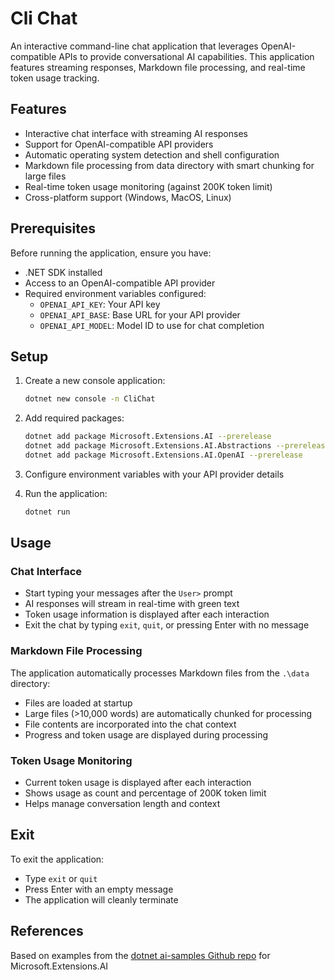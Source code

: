 # Cli Chat

An interactive command-line chat application that leverages OpenAI-compatible APIs to provide conversational AI capabilities. This application features streaming responses, Markdown file processing, and real-time token usage tracking.

## Features

- Interactive chat interface with streaming AI responses
- Support for OpenAI-compatible API providers
- Automatic operating system detection and shell configuration
- Markdown file processing from data directory with smart chunking for large files
- Real-time token usage monitoring (against 200K token limit)
- Cross-platform support (Windows, MacOS, Linux)

## Prerequisites

Before running the application, ensure you have:
- .NET SDK installed
- Access to an OpenAI-compatible API provider
- Required environment variables configured:
  - `OPENAI_API_KEY`: Your API key
  - `OPENAI_API_BASE`: Base URL for your API provider
  - `OPENAI_API_MODEL`: Model ID to use for chat completion

## Setup

1. Create a new console application:

   ```bash
   dotnet new console -n CliChat
   ```

2. Add required packages:

   ```bash
   dotnet add package Microsoft.Extensions.AI --prerelease
   dotnet add package Microsoft.Extensions.AI.Abstractions --prerelease
   dotnet add package Microsoft.Extensions.AI.OpenAI --prerelease
   ```

3. Configure environment variables with your API provider details

4. Run the application:

   ```bash
   dotnet run
   ```

## Usage

### Chat Interface

- Start typing your messages after the `User>` prompt
- AI responses will stream in real-time with green text
- Token usage information is displayed after each interaction
- Exit the chat by typing `exit`, `quit`, or pressing Enter with no message

### Markdown File Processing

The application automatically processes Markdown files from the `.\data` directory:
- Files are loaded at startup
- Large files (>10,000 words) are automatically chunked for processing
- File contents are incorporated into the chat context
- Progress and token usage are displayed during processing

### Token Usage Monitoring

- Current token usage is displayed after each interaction
- Shows usage as count and percentage of 200K token limit
- Helps manage conversation length and context

## Exit

To exit the application:
- Type `exit` or `quit`
- Press Enter with an empty message
- The application will cleanly terminate

## References

Based on examples from the [dotnet ai-samples Github repo](https://github.com/dotnet/ai-samples/blob/main/src/microsoft-extensions-ai/openai/OpenAIExamples/Streaming.cs) for Microsoft.Extensions.AI
